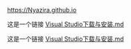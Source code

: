 <https://Nyazira.github.io>

这是一个链接 [Visual Studio下载与安装.md](ASP.NET/Visual%20Studio下载与安装.md)

这是一个链接 [Visual Studio下载与安装.md](/ASP.NET/Visual%20Studio下载与安装.md)
